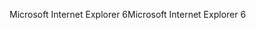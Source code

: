 <span data-ttu-id="928a1-101">Microsoft Internet Explorer 6</span><span class="sxs-lookup"><span data-stu-id="928a1-101">Microsoft Internet Explorer 6</span></span>